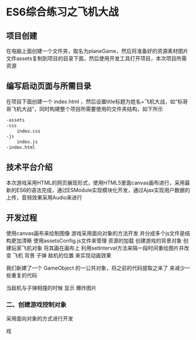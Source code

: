 # ES6综合练习之飞机大战

## **项目创建**



在电脑上面创建一个文件夹，取名为planeGame，然后将准备好的资源素材图片文件assets复制到项目的目录下面，然后使用开发工具打开项目，本次项目所需资源





## 编写启动页面与所需目录

在项目下面创建一个 index.html ，然后设置title标题为姓名+飞机大战，如“标哥哥飞机大战”，同时构建整个项目所需要使用的文件夹结构，如下所示

```bash
-assets
-css
	index.css
-js
	index.js
-index.html
```

## **技术平台介绍**

本次游戏采用HTML的网页展现形式，使用HTML5里面canvas画布进行，采用最新的ES6的语法完成，通过ESModule实现模块化开发，通过Ajax实现用户数据的上传，音频效果采用Audio来进行

## **开发过程**

使用canvas画布来绘制图像
游戏采用面向对象的方法开发 并分成多个js文件是结构更加清晰
使用assetsConfig.js文件来管理 资源的加载
创建游戏的背景对象  创建玩家飞机对象  将其画在画布上  利用setInterval方法来隔一段时间重绘图片并改变 飞机 背景 子弹 敌机的位置 来实现动画效果 


我们新建了一个 GameObject 的一公共对象，将之前的代码提取之来了 来减少一些重复的代码

当敌机与子弹相撞的时候 显示 爆炸图片
### **二、创建游戏控制对象**

采用面向对象的方式进行开发

戏